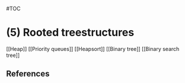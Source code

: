 #TOC  

# (5) Rooted treestructures
[[Heap]]
[[Priority queues]]
[[Heapsort]]
[[Binary tree]]
[[Binary search tree]]



## References